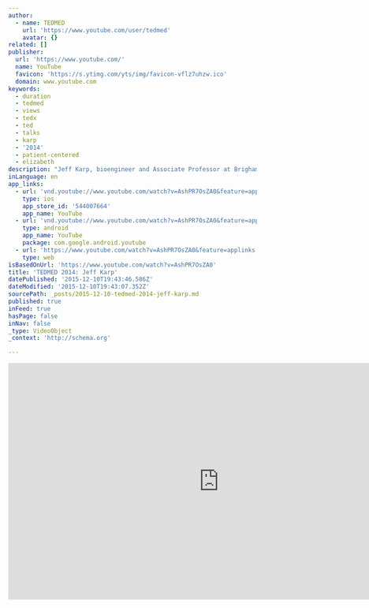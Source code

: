```yaml
---
author:
  - name: TEDMED
    url: 'https://www.youtube.com/user/tedmed'
    avatar: {}
related: []
publisher:
  url: 'https://www.youtube.com/'
  name: YouTube
  favicon: 'https://s.ytimg.com/yts/img/favicon-vflz7uhzw.ico'
  domain: www.youtube.com
keywords:
  - duration
  - tedmed
  - views
  - tedx
  - ted
  - talks
  - karp
  - '2014'
  - patient-centered
  - elizabeth
description: "Jeff Karp, bioengineer and Associate Professor at Brigham and Women's Hospital, Harvard Medical School, illuminates the art and science of developing medical tools, treatments, and technologies from solutions found in nature."
inLanguage: en
app_links:
  - url: 'vnd.youtube://www.youtube.com/watch?v=AshPR7OsZA0&feature=applinks'
    type: ios
    app_store_id: '544007664'
    app_name: YouTube
  - url: 'vnd.youtube://www.youtube.com/watch?v=AshPR7OsZA0&feature=applinks'
    type: android
    app_name: YouTube
    package: com.google.android.youtube
  - url: 'https://www.youtube.com/watch?v=AshPR7OsZA0&feature=applinks'
    type: web
isBasedOnUrl: 'https://www.youtube.com/watch?v=AshPR7OsZA0'
title: 'TEDMED 2014: Jeff Karp'
datePublished: '2015-12-10T19:43:46.586Z'
dateModified: '2015-12-10T19:43:07.352Z'
sourcePath: _posts/2015-12-10-tedmed-2014-jeff-karp.md
published: true
inFeed: true
hasPage: false
inNav: false
_type: VideoObject
_context: 'http://schema.org'

---
```

<iframe src="https://cdn.embedly.com/widgets/media.html?src=https%3A%2F%2Fwww.youtube.com%2Fembed%2FAshPR7OsZA0%3Ffeature%3Doembed&amp;url=https%3A%2F%2Fwww.youtube.com%2Fwatch%3Fv%3DAshPR7OsZA0&amp;image=https%3A%2F%2Fi.ytimg.com%2Fvi%2FAshPR7OsZA0%2Fhqdefault.jpg&amp;key=b7d04c9b404c499eba89ee7072e1c4f7&amp;type=text%2Fhtml&amp;schema=youtube" width="854" height="480" scrolling="no" frameborder="0" allowfullscreen="allowfullscreen" style=""></iframe>